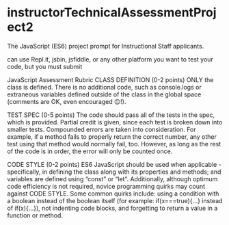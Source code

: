 # instructorTechnicalAssessmentProject2
The JavaScript (ES6) project prompt for Instructional Staff applicants.

can use Repl.it, jsbin, jsfiddle, or any other platform you want to test your code, but you must submit 



JavaScript Assessment Rubric
CLASS DEFINITION (0-2 points)
	ONLY the class is defined. There is no additional code, such as console.logs or extraneous variables defined outside of the class in the global space (comments are OK, even encouraged 😉!).

TEST SPEC (0-5 points)
	The code should pass all of the tests in the spec, which is provided. Partial credit is given, since each test is broken down into smaller tests. 
Compounded errors are taken into consideration. For example, if a method fails to properly return the correct number, any other test using that method would normally fail, too. However, as long as the rest of the code is in order, the error will only be counted once.

CODE STYLE (0-2 points)
	ES6 JavaScript should be used when applicable - specifically, in defining the class along with its properties and methods; and variables are defined using “const” or “let”.
	Additionally, although optimum code efficiency is not required, novice programming quirks may count against CODE STYLE. Some common quirks include: using a condition with a boolean instead of the boolean itself (for example: if(x===true){...} instead of if(x){...}), not indenting code blocks, and forgetting to return a value in a function or method.
